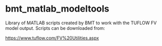 # bmt_matlab_modeltools
Library of MATLAB scripts created by BMT to work with the TUFLOW FV model output. Scripts can be downloaded from:

https://www.tuflow.com/FV%20Utilities.aspx
